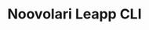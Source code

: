 ---
title: Noovolari Leapp CLI
description: A Leapp Extension for the Desktop App to manage your credentials with a CLI tool
permalink: /cli
layout: cli
hero_title: CLI
hero_content:
hero_image:
---